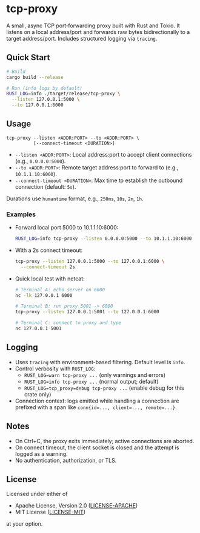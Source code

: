 # tcp-proxy

A small, async TCP port‑forwarding proxy built with Rust and Tokio. It listens on a local address/port and forwards raw bytes bidirectionally to a target address/port. Includes structured logging via `tracing`.

## Quick Start

```bash
# Build
cargo build --release

# Run (info logs by default)
RUST_LOG=info ./target/release/tcp-proxy \
  --listen 127.0.0.1:5000 \
  --to 127.0.0.1:6000
```

## Usage

```text
tcp-proxy --listen <ADDR:PORT> --to <ADDR:PORT> \
          [--connect-timeout <DURATION>]
```

- `--listen <ADDR:PORT>`: Local address:port to accept client connections (e.g., `0.0.0.0:5000`).
- `--to <ADDR:PORT>`: Remote target address:port to forward to (e.g., `10.1.1.10:6000`).
- `--connect-timeout <DURATION>`: Max time to establish the outbound connection (default: `5s`).

Durations use `humantime` format, e.g., `250ms`, `10s`, `2m`, `1h`.

### Examples

- Forward local port 5000 to 10.1.1.10:6000:

  ```bash
  RUST_LOG=info tcp-proxy --listen 0.0.0.0:5000 --to 10.1.1.10:6000
  ```

- With a 2s connect timeout:

  ```bash
  tcp-proxy --listen 127.0.0.1:5000 --to 127.0.0.1:6000 \
    --connect-timeout 2s
  ```

- Quick local test with netcat:

  ```bash
  # Terminal A: echo server on 6000
  nc -lk 127.0.0.1 6000

  # Terminal B: run proxy 5001 -> 6000
  tcp-proxy --listen 127.0.0.1:5001 --to 127.0.0.1:6000

  # Terminal C: connect to proxy and type
  nc 127.0.0.1 5001
  ```

## Logging

- Uses `tracing` with environment-based filtering. Default level is `info`.
- Control verbosity with `RUST_LOG`:
  - `RUST_LOG=warn tcp-proxy ...` (only warnings and errors)
  - `RUST_LOG=info tcp-proxy ...` (normal output; default)
  - `RUST_LOG=tcp_proxy=debug tcp-proxy ...` (enable debug for this crate only)
- Connection context: logs emitted while handling a connection are prefixed with a span like `conn{id=..., client=..., remote=...}`.

## Notes

- On Ctrl+C, the proxy exits immediately; active connections are aborted.
- On connect timeout, the client socket is closed and the attempt is logged as a warning.
- No authentication, authorization, or TLS.

## License

Licensed under either of

- Apache License, Version 2.0 ([LICENSE-APACHE](LICENSE-APACHE))
- MIT License ([LICENSE-MIT](LICENSE-MIT))

at your option.
